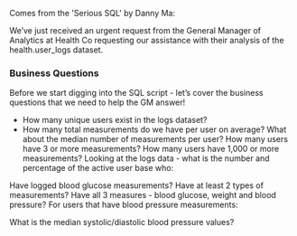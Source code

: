 
Comes from the 'Serious SQL' by Danny Ma: 

We’ve just received an urgent request from the General Manager of Analytics at Health Co requesting our assistance with their analysis of the health.user_logs dataset.

### Business Questions
Before we start digging into the SQL script - let’s cover the business questions that we need to help the GM answer!

* How many unique users exist in the logs dataset?
* How many total measurements do we have per user on average?
What about the median number of measurements per user?
How many users have 3 or more measurements?
How many users have 1,000 or more measurements?
Looking at the logs data - what is the number and percentage of the active user base who:

Have logged blood glucose measurements?
Have at least 2 types of measurements?
Have all 3 measures - blood glucose, weight and blood pressure?
For users that have blood pressure measurements:

What is the median systolic/diastolic blood pressure values?
